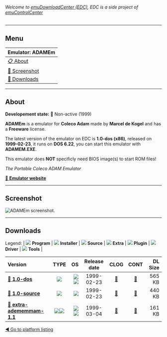 ###### Welcome to [emuDownloadCenter (EDC)](https://github.com/PhoenixInteractiveNL/emuDownloadCenter/wiki/), EDC is a side project of [emuControlCenter](https://github.com/PhoenixInteractiveNL/emuControlCenter/wiki/)
***
## Menu
| **Emulator: ADAMEm** |
|:---------|
| [:clipboard: About](#about) |
| [:sunrise: Screenshot](#screenshot) |
| [:floppy_disk: Downloads](#downloads) |
***
## About
**Developement state:** :red_circle: Non-active (1999)

**ADAMEm** is a emulator for **Coleco Adam** made by **Marcel de Kogel** and has a **Freeware** license.

The latest version of the emulator on EDC is **1.0-dos (x86)**, released on **1999-02-23**, it runs on **DOS 6.22**, you can start this emulator with **ADAMEM.EXE**.

This emulator does **NOT** specificly need BIOS image(s) to start ROM files!

_The Portable Coleco ADAM Emulator_

[:link: **Emulator website**](http://www.komkon.org/~dekogel/adamem.html)
***
## Screenshot
![](https://raw.githubusercontent.com/PhoenixInteractiveNL/emuDownloadCenter/master/hooks/adamem/emulator_screen_01.jpg "ADAMEm screenshot.")
***
## Downloads
Legend:
| ![](https://raw.githubusercontent.com/wiki/PhoenixInteractiveNL/emuDownloadCenter/images_misc/icon_program_24.png) **Program** | 
![](https://raw.githubusercontent.com/wiki/PhoenixInteractiveNL/emuDownloadCenter/images_misc/icon_installer_24.png) **Installer** | 
![](https://raw.githubusercontent.com/wiki/PhoenixInteractiveNL/emuDownloadCenter/images_misc/icon_source_code_24.png) **Source** | 
![](https://raw.githubusercontent.com/wiki/PhoenixInteractiveNL/emuDownloadCenter/images_misc/icon_extra_24.png) **Extra** | 
![](https://raw.githubusercontent.com/wiki/PhoenixInteractiveNL/emuDownloadCenter/images_misc/icon_plugin_24.png) **Plugin** | 
![](https://raw.githubusercontent.com/wiki/PhoenixInteractiveNL/emuDownloadCenter/images_misc/icon_driver_24.png) **Driver** | 
![](https://raw.githubusercontent.com/wiki/PhoenixInteractiveNL/emuDownloadCenter/images_misc/icon_tools_24.png) **Tools** | 
 
| Version | TYPE | OS | Release date | CLOG | CONT | DL Size |
|:--------|:----:|---:|:------------:|:----:|:----:|--------:|
| [:floppy_disk: **1.0-dos**](https://github.com/PhoenixInteractiveNL/edc-repo0007/raw/master/adamem/1.0-dos.7z) | ![](https://raw.githubusercontent.com/wiki/PhoenixInteractiveNL/emuDownloadCenter/images_misc/icon_program_24.png) | ![](https://raw.githubusercontent.com/wiki/PhoenixInteractiveNL/emuDownloadCenter/images_misc/logo_dos_24.png)![](https://raw.githubusercontent.com/wiki/PhoenixInteractiveNL/emuDownloadCenter/images_misc/icon_32-bit_24.png) | 1999-02-23 | [:page_facing_up:](https://github.com/PhoenixInteractiveNL/edc-repo0007/blob/master/adamem/1.0-dos_changelog.txt) | [:mag_right:](https://github.com/PhoenixInteractiveNL/edc-repo0007/blob/master/adamem/1.0-dos_contents.txt) | 565 KB |
| [:floppy_disk: **1.0-source**](https://github.com/PhoenixInteractiveNL/edc-repo0007/raw/master/adamem/1.0-source.7z) | ![](https://raw.githubusercontent.com/wiki/PhoenixInteractiveNL/emuDownloadCenter/images_misc/icon_source_code_24.png) | ![](https://raw.githubusercontent.com/wiki/PhoenixInteractiveNL/emuDownloadCenter/images_misc/icon_32-bit_24.png) | 1999-02-23 | [:page_facing_up:](https://github.com/PhoenixInteractiveNL/edc-repo0007/blob/master/adamem/1.0-source_changelog.txt) | [:mag_right:](https://github.com/PhoenixInteractiveNL/edc-repo0007/blob/master/adamem/1.0-source_contents.txt) | 440 KB |
| [:floppy_disk: **extra-adememmam-1.1**](https://github.com/PhoenixInteractiveNL/edc-repo0007/raw/master/adamem/extra-adememmam-1.1.7z) | ![](https://raw.githubusercontent.com/wiki/PhoenixInteractiveNL/emuDownloadCenter/images_misc/icon_extra_24.png)![](https://raw.githubusercontent.com/wiki/PhoenixInteractiveNL/emuDownloadCenter/images_misc/icon_tools_24.png) | ![](https://raw.githubusercontent.com/wiki/PhoenixInteractiveNL/emuDownloadCenter/images_misc/logo_windows_24.png)![](https://raw.githubusercontent.com/wiki/PhoenixInteractiveNL/emuDownloadCenter/images_misc/icon_32-bit_24.png) | 1999-03-04 | [:page_facing_up:](https://github.com/PhoenixInteractiveNL/edc-repo0007/blob/master/adamem/extra-adememmam-1.1_changelog.txt) | [:mag_right:](https://github.com/PhoenixInteractiveNL/edc-repo0007/blob/master/adamem/extra-adememmam-1.1_contents.txt) | 161 KB |

[:arrow_backward: Go to platform listing](https://github.com/PhoenixInteractiveNL/emuDownloadCenter/wiki/EDC-Platform-List)
